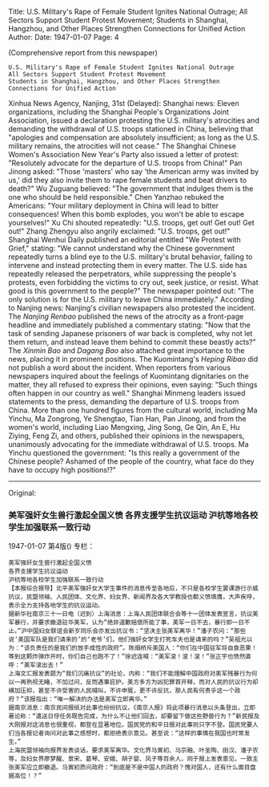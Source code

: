 Title: U.S. Military's Rape of Female Student Ignites National Outrage; All Sectors Support Student Protest Movement; Students in Shanghai, Hangzhou, and Other Places Strengthen Connections for Unified Action
Author:
Date: 1947-01-07
Page: 4

(Comprehensive report from this newspaper)

    U.S. Military's Rape of Female Student Ignites National Outrage
    All Sectors Support Student Protest Movement
    Students in Shanghai, Hangzhou, and Other Places Strengthen Connections for Unified Action

Xinhua News Agency, Nanjing, 31st (Delayed): Shanghai news: Eleven organizations, including the Shanghai People's Organizations Joint Association, issued a declaration protesting the U.S. military's atrocities and demanding the withdrawal of U.S. troops stationed in China, believing that "apologies and compensation are absolutely insufficient; as long as the U.S. military remains, the atrocities will not cease." The Shanghai Chinese Women's Association New Year's Party also issued a letter of protest: "Resolutely advocate for the departure of U.S. troops from China!" Pan Jinong asked: "Those 'masters' who say 'the American army was invited by us,' did they also invite them to rape female students and beat drivers to death?" Wu Zuguang believed: "The government that indulges them is the one who should be held responsible." Chen Yanzhao rebuked the Americans: "Your military deployment in China will lead to bitter consequences! When this bomb explodes, you won't be able to escape yourselves!" Xu Chi shouted repeatedly: "U.S. troops, get out! Get out! Get out!" Zhang Zhengyu also angrily exclaimed: "U.S. troops, get out!"
    Shanghai Wenhui Daily published an editorial entitled "We Protest with Grief," stating: "We cannot understand why the Chinese government repeatedly turns a blind eye to the U.S. military's brutal behavior, failing to intervene and instead protecting them in every matter. The U.S. side has repeatedly released the perpetrators, while suppressing the people's protests, even forbidding the victims to cry out, seek justice, or resist. What good is this government to the people?" The newspaper pointed out: "The only solution is for the U.S. military to leave China immediately."
    According to Nanjing news: Nanjing's civilian newspapers also protested the incident. The *Nanjing Renbao* published the news of the atrocity as a front-page headline and immediately published a commentary stating: "Now that the task of sending Japanese prisoners of war back is completed, why not let them return, and instead leave them behind to commit these beastly acts?" The *Xinmin Bao* and *Dagang Bao* also attached great importance to the news, placing it in prominent positions. The Kuomintang's *Heping Ribao* did not publish a word about the incident. When reporters from various newspapers inquired about the feelings of Kuomintang dignitaries on the matter, they all refused to express their opinions, even saying: "Such things often happen in our country as well."
    Shanghai Minmeng leaders issued statements to the press, demanding the departure of U.S. troops from China. More than one hundred figures from the cultural world, including Ma Yinchu, Ma Zongrong, Ye Shengtao, Tian Han, Pan Jinong, and from the women's world, including Liao Mengxing, Jing Song, Ge Qin, An E, Hu Ziying, Feng Zi, and others, published their opinions in the newspapers, unanimously advocating for the immediate withdrawal of U.S. troops. Ma Yinchu questioned the government: "Is this really a government of the Chinese people? Ashamed of the people of the country, what face do they have to occupy high positions!?"



<hr /> 

Original: 


### 美军强奸女生兽行激起全国义愤  各界支援学生抗议运动  沪杭等地各校学生加强联系一致行动

1947-01-07
第4版()
专栏：

    美军强奸女生兽行激起全国义愤
    各界支援学生抗议运动
    沪杭等地各校学生加强联系一致行动
    【本报综合报导】北平美军强奸女大学生事件的消息传至各地后，不只是各校学生罢课游行示威抗议，民盟领袖、人民团体、文化界、妇女界、新闻界及各大学教授也都义愤填膺，大声疾呼，表示全力支持各地学生的抗议运动。
    据新华社南京三十一日电（迟到）上海消息：上海人民团体联合会等十一团体发表宣言，抗议美军暴行，并要求撤退驻华美军，认为“绝非道歉赔偿所能了事，美军一日不去，暴行即一日不止。”沪中国妇女联谊会新岁同乐会亦发出抗议书：“坚决主张美军离华！”潘孑农问：“那些说‘美国军队是我们请来的’的‘老爷’们，他们强奸女学生打死车夫也是请来的吗？”吴祖光以为：“该负责任的是我们的放手成性的政府”。陈烟桥斥美国人：“你们在中国驻军将自食恶果！等到这颗炸弹炸开时，你们自己也跑不了！”徐迟连喊：“美军滚！滚！滚！”张正宇也愤然直呼：“美军滚出去！”
    上海文汇报发表题为“我们沉痛抗议”的社论，内称：“我们不能理解中国政府对美军残暴行为何以一再熟视无睹，不加过问，反而遇事庇护。美方多方为凶犯罪首开释，而对人民的抗议行为却横加压抑，甚至不许受害的人民喊叫，不许申冤，更不许反抗，那人民有何贵乎这一个政府？”该报指出：“唯一解决的办法是美军立即离华。”
    据南京消息：南京民间报纸对此事也纷纷抗议，《南京人报》将此项暴行消息以头条登出，立即著论称：“遣送日俘任务既告完成，为什么不让他们回去，却要留下做这些野兽行为？”新民报及大刚报对这消息也很重视，都登在显著地位。国民党的和平日报对此事则只字不登。国民党要人们当各报记者询问对此事之感想时，都拒绝表示意见。甚至说：“这样的事情在我国也时常发生。”
    上海民盟领袖向报界发表谈话，要求美军离华。文化界马寅初、马宗融、叶圣陶、田汉、潘孑农等，及妇女界廖梦醒、景宋、葛琴、安娥、胡子婴、凤子等百余人，同于报上发表意见，一致主张美军应立即撤退。马寅初质问政府：“到底是不是中国人的政府？愧对国人，还有什么面目盘据高位！？”
